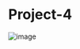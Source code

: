 # Project-4

![image](https://github.com/pietrostolf/Project-4/assets/124335112/2737ae62-73c4-47f0-ad58-4dcec3c84634)


